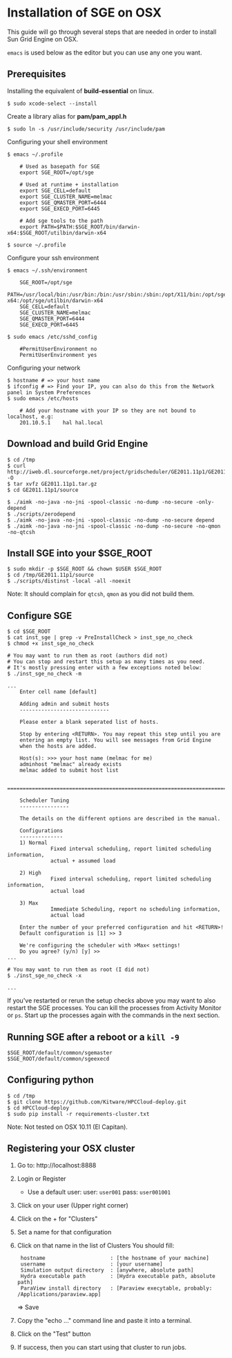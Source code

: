 # Installation of SGE on OSX

This guide will go through several steps that are needed in order to install
Sun Grid Engine on OSX.

`emacs` is used below as the editor but you can use any one you want.

## Prerequisites

Installing the equivalent of __build-essential__ on linux.

    $ sudo xcode-select --install

Create a library alias for __pam/pam_appl.h__

    $ sudo ln -s /usr/include/security /usr/include/pam

Configuring your shell environment

    $ emacs ~/.profile

        # Used as basepath for SGE
        export SGE_ROOT=/opt/sge

        # Used at runtime + installation
        export SGE_CELL=default
        export SGE_CLUSTER_NAME=melmac
        export SGE_QMASTER_PORT=6444
        export SGE_EXECD_PORT=6445

        # Add sge tools to the path
        export PATH=$PATH:$SGE_ROOT/bin/darwin-x64:$SGE_ROOT/utilbin/darwin-x64

    $ source ~/.profile

Configure your ssh environment

    $ emacs ~/.ssh/environment

        SGE_ROOT=/opt/sge
        PATH=/usr/local/bin:/usr/bin:/bin:/usr/sbin:/sbin:/opt/X11/bin:/opt/sge/bin/darwin-x64:/opt/sge/utilbin/darwin-x64
        SGE_CELL=default
        SGE_CLUSTER_NAME=melmac
        SGE_QMASTER_PORT=6444
        SGE_EXECD_PORT=6445

    $ sudo emacs /etc/sshd_config

        #PermitUserEnvironment no
        PermitUserEnvironment yes

Configuring your network

    $ hostname # => your host name
    $ ifconfig # => Find your IP, you can also do this from the Network panel in System Preferences
    $ sudo emacs /etc/hosts

        # Add your hostname with your IP so they are not bound to localhost, e.g:
        201.10.5.1    hal hal.local

## Download and build Grid Engine

    $ cd /tmp
    $ curl http://iweb.dl.sourceforge.net/project/gridscheduler/GE2011.11p1/GE2011.11p1.tar.gz -O
    $ tar xvfz GE2011.11p1.tar.gz
    $ cd GE2011.11p1/source

    $ ./aimk -no-java -no-jni -spool-classic -no-dump -no-secure -only-depend
    $ ./scripts/zerodepend
    $ ./aimk -no-java -no-jni -spool-classic -no-dump -no-secure depend
    $ ./aimk -no-java -no-jni -spool-classic -no-dump -no-secure -no-qmon -no-qtcsh

## Install SGE into your $SGE_ROOT

    $ sudo mkdir -p $SGE_ROOT && chown $USER $SGE_ROOT
    $ cd /tmp/GE2011.11p1/source
    $ ./scripts/distinst -local -all -noexit

Note: It should complain for `qtcsh`, `qmon` as you did not build them.

## Configure SGE

    $ cd $SGE_ROOT
    $ cat inst_sge | grep -v PreInstallCheck > inst_sge_no_check
    $ chmod +x inst_sge_no_check

    # You may want to run them as root (authors did not)
    # You can stop and restart this setup as many times as you need.
    # It's mostly pressing enter with a few exceptions noted below:
    $ ./inst_sge_no_check -m

    ...
        Enter cell name [default]

        Adding admin and submit hosts
        -----------------------------

        Please enter a blank seperated list of hosts.

        Stop by entering <RETURN>. You may repeat this step until you are
        entering an empty list. You will see messages from Grid Engine
        when the hosts are added.

        Host(s): >>> your host name (melmac for me)
        adminhost "melmac" already exists
        melmac added to submit host list

        =======================================================================

        Scheduler Tuning
        ----------------

        The details on the different options are described in the manual.

        Configurations
        --------------
        1) Normal
                  Fixed interval scheduling, report limited scheduling information,
                  actual + assumed load

        2) High
                  Fixed interval scheduling, report limited scheduling information,
                  actual load

        3) Max
                  Immediate Scheduling, report no scheduling information,
                  actual load

        Enter the number of your preferred configuration and hit <RETURN>!
        Default configuration is [1] >> 3

        We're configuring the scheduler with >Max< settings!
        Do you agree? (y/n) [y] >>
    ...

    # You may want to run them as root (I did not)
    $ ./inst_sge_no_check -x

    ...

If you've restarted or rerun the setup checks above you may want
to also restart the SGE processes. You can kill the processes
from Activity Monitor or `ps`. Start up the processes again with the
commands in the next section.

## Running SGE after a reboot or a `kill -9`

    $SGE_ROOT/default/common/sgemaster
    $SGE_ROOT/default/common/sgeexecd

## Configuring python

    $ cd /tmp
    $ git clone https://github.com/Kitware/HPCCloud-deploy.git
    $ cd HPCCloud-deploy
    $ sudo pip install -r requirements-cluster.txt

Note: Not tested on OSX 10.11 (El Capitan).

## Registering your OSX cluster

1. Go to: http://localhost:8888
2. Login or Register
    - Use a default user:
    user: `user001`
    pass: `user001001`
3. Click on your user (Upper right corner)
4. Click on the + for "Clusters"
5. Set a name for that configuration
6. Click on that name in the list of Clusters
    You should fill:

        hostname                     : [the hostname of your machine]
        username                     : [your username]
        Simulation output directory  : [anywhere, absolute path]
        Hydra executable path        : [Hydra executable path, absolute path]
        ParaView install directory   : [Paraview execytable, probably: /Applications/paraview.app]

    => Save

7. Copy the "echo ..." command line and paste it into a terminal.
8. Click on the "Test" button
9. If success, then you can start using that cluster to run jobs.
